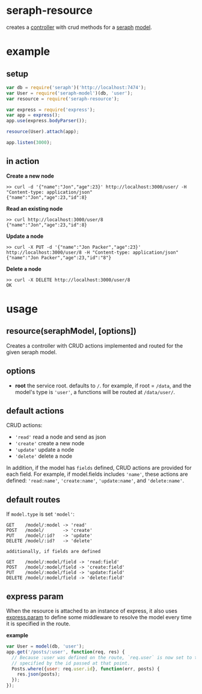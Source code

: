 seraph-resource
====================

creates a [controller](http://github.com/brikteknologier/controller) with crud
methods for a [seraph](http://github.com/brikteknologier/seraph)
[model](http://github.com/brikteknologier/seraph-model).

# example

## setup

```javascript
var db = require('seraph')('http://localhost:7474');
var User = require('seraph-model')(db, 'user');
var resource = require('seraph-resource');

var express = require('express');
var app = express();
app.use(express.bodyParser());

resource(User).attach(app);

app.listen(3000);
```

## in action

__Create a new node__
```
>> curl -d '{"name":"Jon","age":23}' http://localhost:3000/user/ -H "Content-type: application/json"
{"name":"Jon","age":23,"id":8}
```

__Read an existing node__
```
>> curl http://localhost:3000/user/8
{"name":"Jon","age":23,"id":8}
```

__Update a node__
```
>> curl -X PUT -d '{"name":"Jon Packer","age":23}' http://localhost:3000/user/8 -H "Content-type: application/json"
{"name":"Jon Packer","age":23,"id":"8"}
```

__Delete a node__
```
>> curl -X DELETE http://localhost:3000/user/8
OK
```

# usage
## resource(seraphModel, [options])

Creates a controller with CRUD actions implemented and routed for the given
seraph model. 

## options
* __root__ the service root. defaults to `/`. for example, if root = `/data`,
  and the model's type is `'user'`, a functions will be routed at
  `/data/user/`.

## default actions

CRUD actions:

* `'read'` read a node and send as json
* `'create'` create a new node
* `'update'` update a node
* `'delete'` delete a node

In addition, if the model has `fields` defined, CRUD actions are provided for
each field. For example, if model.fields includes `'name'`, these actions are
defined: `'read:name'`, `'create:name'`, `'update:name'`, and `'delete:name'`.

## default routes

If `model.type` is set `'model'`:

```
GET    /model/:model -> 'read'
POST   /model/       -> 'create'
PUT    /model/:id?   -> 'update'
DELETE /model/:id?   -> 'delete'

additionally, if fields are defined

GET    /model/:model/field -> 'read:field'
POST   /model/:model/field -> 'create:field'
PUT    /model/:model/field -> 'update:field'
DELETE /model/:model/field -> 'delete:field'
```

## express param

When the resource is attached to an instance of express, it also uses
[express.param](http://expressjs.com/api.html#app.param) to define some
middleware to resolve the model every time it is specified in the route.

__example__
```javascript
var User = model(db, 'user');
app.get('/posts/:user', function(req, res) {
  // Because :user was defined on the route, `req.user` is now set to the user
  // specified by the id passed at that point. 
  Posts.where({user: req.user.id}, function(err, posts) {
    res.json(posts);
  });
});
```
